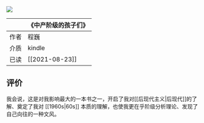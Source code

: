 ---
---

<img src='https://picture-guan.oss-cn-hangzhou.aliyuncs.com/20220816023916.png' class="bookCover"/>

|      | 《中产阶级的孩子们》 |
| :--- | :------------------- |
| 作者 | 程巍                 |
| 介质 | kindle               |
| 已读 | [[2021-08-23]]       |


## 评价
我会说，这是对我影响最大的一本书之一，开启了我对[[后现代主义|后现代]]的了解、奠定了我对 [[1960s|60s]] 本质的理解，也使我更在乎阶级分析理论、发现了自己向往的一种文风。